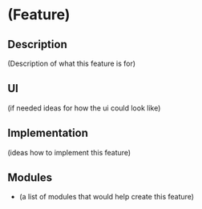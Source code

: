 # (Feature)
## Description
(Description of what this feature is for)
## UI
(if needed ideas for how the ui could look like)
## Implementation
(ideas how to implement this feature)
## Modules
- (a list of modules that would help create this feature)
